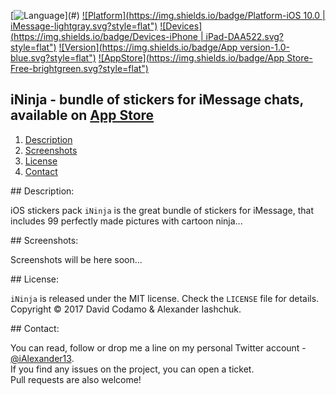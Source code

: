 [![Language](https://img.shields.io/badge/Swift-3.0-orange.svg?style=flat")](#)
[![Platform](https://img.shields.io/badge/Platform-iOS 10.0 | iMessage-lightgray.svg?style=flat")](#)
[![Devices](https://img.shields.io/badge/Devices-iPhone | iPad-DAA522.svg?style=flat")](#)
[![Version](https://img.shields.io/badge/App version-1.0-blue.svg?style=flat")](#)
[![AppStore](https://img.shields.io/badge/App Store-Free-brightgreen.svg?style=flat")](#)

## iNinja - bundle of stickers for iMessage chats, available on <a href="#">App Store</a>
1. [Description](#description)
2. [Screenshots](#screenshots)
3. [License](#license)
4. [Contact](#contact)

##<a name="description"> Description: </a>

iOS stickers pack ```iNinja``` is the great bundle of stickers for iMessage, that includes 99 perfectly made pictures with cartoon ninja...

##<a name="screenshots"> Screenshots: </a>

Screenshots will be here soon...

##<a name="license"> License: </a>

```iNinja``` is released under the MIT license. Check the ```LICENSE``` file for details.  
Copyright © 2017 David Codamo & Alexander Iashchuk.

##<a name="contact"> Contact: </a>

You can read, follow or drop me a line on my personal Twitter account - [@iAlexander13](https://twitter.com/iAlexander13).  
If you find any issues on the project, you can open a ticket.  
Pull requests are also welcome!
